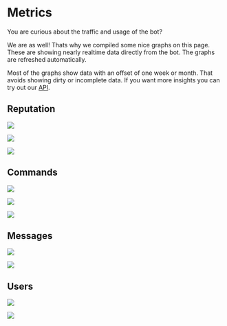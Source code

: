 # Metrics

You are curious about the traffic and usage of the bot?

We are as well! Thats why we compiled some nice graphs on this page. These are showing nearly realtime data directly 
from the bot. The graphs are refreshed automatically.

Most of the graphs show data with an offset of one week or month. That avoids showing dirty or incomplete data. If you 
want more insights you can try out our [API](https://repbot.chojo.de/docs).

## Reputation

![](https://repbot.chojo.de/v1/metrics/reputation/count/month/1/24)

![](https://repbot.chojo.de/v1/metrics/reputation/total/month/1/24)

![](https://repbot.chojo.de/v1/metrics/reputation/dow/month/1)

## Commands

![](https://repbot.chojo.de/v1/metrics/commands/count/week/1/52)

![](https://repbot.chojo.de/v1/metrics/commands/usage/week/1)

![](https://repbot.chojo.de/v1/metrics/commands/usage/month/1)

## Messages

![](https://repbot.chojo.de/v1/metrics/messages/count/week/1/52)

![](https://repbot.chojo.de/v1/metrics/messages/total/week/1/52)

## Users

![](https://repbot.chojo.de/v1/metrics/users/active/week/1/52)

![](https://repbot.chojo.de/v1/metrics/users/active/month/1/24)
